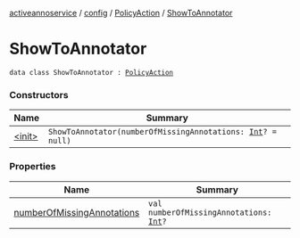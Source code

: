 [activeannoservice](../../../index.md) / [config](../../index.md) / [PolicyAction](../index.md) / [ShowToAnnotator](./index.md)

# ShowToAnnotator

`data class ShowToAnnotator : `[`PolicyAction`](../index.md)

### Constructors

| Name | Summary |
|---|---|
| [&lt;init&gt;](-init-.md) | `ShowToAnnotator(numberOfMissingAnnotations: `[`Int`](https://kotlinlang.org/api/latest/jvm/stdlib/kotlin/-int/index.html)`? = null)` |

### Properties

| Name | Summary |
|---|---|
| [numberOfMissingAnnotations](number-of-missing-annotations.md) | `val numberOfMissingAnnotations: `[`Int`](https://kotlinlang.org/api/latest/jvm/stdlib/kotlin/-int/index.html)`?` |
